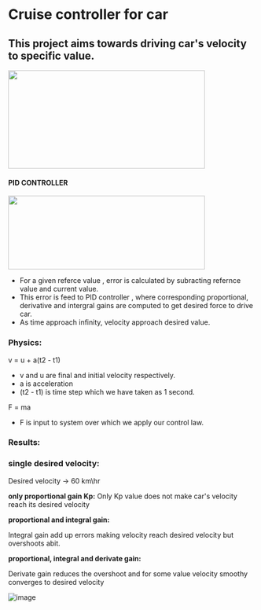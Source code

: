 # Cruise controller for car
## This project aims towards driving car's velocity to specific value.


<img src="https://user-images.githubusercontent.com/92177410/160154176-ba6324f2-1548-4d1d-975f-b0ba487fb28b.png" width="400" height="200">

#### PID CONTROLLER

  
<img src="https://user-images.githubusercontent.com/92177410/160156713-d0ec7dbc-0caa-4295-a781-0e32baa81d9b.png" width="400" height="150">


- For a given referce value , error is calculated by subracting refernce value and current value.
- This error is feed to PID controller , where corresponding proportional, derivative and intergral gains are computed to get desired force to drive car.
- As time approach infinity, velocity approach desired value.
### Physics:

 v = u + a(t2 - t1)
- v and u are final and initial velocity respectively.
- a is acceleration 
- (t2 - t1) is time step which we have taken as 1 second.
 
 
 F = ma
 
 - F is input to system over which we apply our control law.
 ### Results:
 
  
 ### single desired velocity:

 Desired velocity -> 60 km\hr

**only proportional gain Kp:**
 Only Kp value does not make car's velocity reach its desired velocity
 
 
**proportional and integral gain:**
 
 Integral gain add up errors making velocity reach desired velocity but overshoots abit.
 
  
  **proportional, integral and derivate gain:**
  
  Derivate gain reduces the overshoot and for some value velocity smoothy converges to desired velocity 
  
 
 
![image](https://user-images.githubusercontent.com/86155751/175606986-6a43a838-3751-419a-a8ce-10054d24407f.png)






